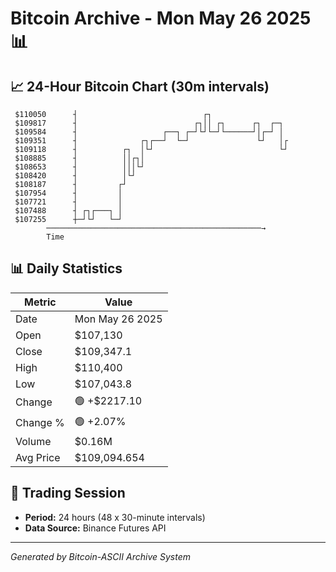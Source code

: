 # Bitcoin Archive - Mon May 26 2025 📊

## 📈 24-Hour Bitcoin Chart (30m intervals)

```
 $110050      ┤                            ┌┐                  
 $109817      ┤                          ┌┐││ ┌┐      ┌┐  ┌─┐  
 $109584      ┤                   ┌──┐ ┌─┘└┘└─┘└──────┘│┌─┘ │  
 $109351      ┤              ┌┐┌──┘  └─┘               └┘   │┌ 
 $109118      ┤          ┌┐  │└┘                            └┘ 
 $108885      ┤          ││┌┐│                                 
 $108653      ┤          │││└┘                                 
 $108420      ┤          │└┘                                   
 $108187      ┤         ┌┘                                     
 $107954      ┤         │                                      
 $107721      ┤         │                                      
 $107488      ┤ ┌┐┌───┐ │                                      
 $107255      ┼─┘└┘   └─┘                                      
        ────────────────────────────────────────────────→
        Time
```

## 📊 Daily Statistics

| Metric | Value |
|--------|-------|
| Date | Mon May 26 2025 |
| Open | $107,130 |
| Close | $109,347.1 |
| High | $110,400 |
| Low | $107,043.8 |
| Change | 🟢 +$2217.10 |
| Change % | 🟢 +2.07% |
| Volume | $0.16M |
| Avg Price | $109,094.654 |

## 📅 Trading Session

- **Period:** 24 hours (48 x 30-minute intervals)
- **Data Source:** Binance Futures API

---
*Generated by Bitcoin-ASCII Archive System*
